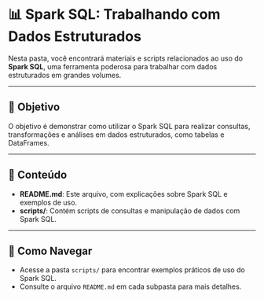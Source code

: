 # 📊 Spark SQL: Trabalhando com Dados Estruturados  

Nesta pasta, você encontrará materiais e scripts relacionados ao uso do **Spark SQL**, uma ferramenta poderosa para trabalhar com dados estruturados em grandes volumes.  

---

## 🎯 Objetivo  
O objetivo é demonstrar como utilizar o Spark SQL para realizar consultas, transformações e análises em dados estruturados, como tabelas e DataFrames.  

---

## 📂 Conteúdo  
- **README.md**: Este arquivo, com explicações sobre Spark SQL e exemplos de uso.  
- **scripts/**: Contém scripts de consultas e manipulação de dados com Spark SQL.  

---

## 📁 Como Navegar  
- Acesse a pasta `scripts/` para encontrar exemplos práticos de uso do Spark SQL.  
- Consulte o arquivo `README.md` em cada subpasta para mais detalhes.  
